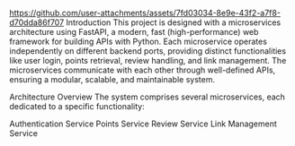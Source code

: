 https://github.com/user-attachments/assets/7fd03034-8e9e-43f2-a7f8-d70dda86f707
Introduction
This project is designed with a microservices architecture using FastAPI, a modern, fast (high-performance) web framework for building APIs with Python. Each microservice operates independently on different backend ports, providing distinct functionalities like user login, points retrieval, review handling, and link management. The microservices communicate with each other through well-defined APIs, ensuring a modular, scalable, and maintainable system.

Architecture Overview
The system comprises several microservices, each dedicated to a specific functionality:

Authentication Service
Points Service
Review Service
Link Management Service
